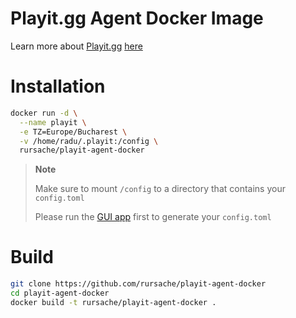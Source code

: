 # Playit.gg Agent Docker Image

Learn more about [Playit.gg](https://playit.gg/) [here](https://playit.gg/about)

# Installation
```sh
docker run -d \
  --name playit \
  -e TZ=Europe/Bucharest \
  -v /home/radu/.playit:/config \
  rursache/playit-agent-docker
```
> **Note**
>
> Make sure to mount `/config` to a directory that contains your `config.toml`
>
> Please run the [GUI app](https://playit.gg/download) first to generate your `config.toml`

# Build
```sh
git clone https://github.com/rursache/playit-agent-docker
cd playit-agent-docker
docker build -t rursache/playit-agent-docker .
```
